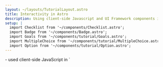 ```yaml
---
layout: ~/layouts/TutorialLayout.astro
title: Interactivity in Astro
description: Using client-side Javascript and UI Framework components in Astro to provide interactivity.
setup: |
  import Checklist from '~/components/Checklist.astro';
  import Badge from '~/components/Badge.astro';
  import Goals from '~/components/tutorial/Goals.astro';
  import MultipleChoice from '~/components/tutorial/MultipleChoice.astro';
  import Option from '~/components/tutorial/Option.astro';
---
```


<Goals>
  - used client-side JavaScript in `<script>` tags to create a light/dark theme toggle and responsive mobile navigation header
  - used the `astro-add` command to add an official Astro integration
  - created an interactive UI framework (Preact) component that fetches data from an external API
  - rendered Preact components on `index.astro`, controling each one's hydration method using a different `client:directive`
</Goals>

Now that you have a fully-featured blog, let's add some interactivity to extend your site!

### Summary

All the content on your site is **static**. A reader can navigate your site through links, but othwerwise, there is nothing for them to interact with.

You have used some build-time JavaScript to create and render parts of your site dynamically, but you do not yet have any client-side JavaScript, nor UI framework components (e.g. React, Svelte, Vue), that allow your readers to trigger any changes to the site.

Let's do that now!

### Test your knowledge

Fill in the blanks with: **`<script>`**, **JSX-like expressions**, **interactivity**, **build**, **code fences**, **browser**

`.astro` files can contain JavaScript between the || &nbsp &nbsp &nbsp &nbsp &nbsp **code fences** &nbsp &nbsp &nbsp &nbsp &nbsp || to define variables, receive props and run functions to help generate the HTML template. You can even write || **JSX-like expressions** || within the Astro component template to dynamically generate your HTML. But, all of this JavaScript is executed at || &nbsp &nbsp &nbsp &nbsp &nbsp **build** &nbsp &nbsp &nbsp &nbsp &nbsp || time, on the server, and is not available in the || &nbsp &nbsp &nbsp &nbsp &nbsp **browser** &nbsp &nbsp &nbsp &nbsp &nbsp ||.

For || &nbsp &nbsp &nbsp &nbsp &nbsp **interactivity** &nbsp &nbsp &nbsp &nbsp &nbsp || on your site, you need to write client-side JS (e.g in || &nbsp &nbsp &nbsp &nbsp &nbsp **`<script>`** &nbsp &nbsp &nbsp &nbsp &nbsp || tags) or use a UI framework component.


### Checklist for moving on

<Checklist key ="interactivity">
- [ ] I am ready to add some interactivity to my site!
</Checklist>

---

## Add Light / Dark Modes

<Goals>
  - made a new theme toggle UI component to switch your site between light and dark mode
  - defined global styles for both a light and a dark theme
  - used JavaScript within a `<script>` tag to make your toggle button interactive
  - refactored your JavaScript to a local project `.js` file
</Goals>

To give your blog readers the option of reading your site in either light mode or dark mode, let's create an interactive UI theme toggle switch. 

### Theme toggle component

1. Create a new file at `src/components/ThemeToggle.astro` and paste the following code into it:

    ```astro
    // src/components/ThemeToggle.astro
    <div class="toggle">
      <label class="switch">
        <input id="toggler" type="checkbox">
        <span class="slider"></span>
      </label>
    </div>
    ```

2. Add the theme toggle to `BaseLayout.astro` so that it will be displayed on all pages. Don't forget to import the component using its relative location!

    ```diff
    // src/layouts/BaseLayout.astro
      <Navigation />
    + <ThemeToggle />
      <h1>{title}</h1>

      <slot />

      <Footer />
    ```

3. Visit your browser preview at `localhost:3000` to see this component now rendered to your page, and try clicking on it.

    This theme toggle element is an HTML checkbox, but it won't look like one when we're done with it! 

    Using the CSS classes added to the HTML above, and some CSS definitions below, you will make this plain checkbox look like a sliding toggle instead. Don't worry if you find the CSS styles a little overwhelming. You can just copy and paste for now, and examine the details later!

### Style your toggle

Copy the following CSS into `global.css` to style the HTML input that will create the toggle switch:

```css
// src/styles/global.css
.toggle {
  margin-top: 2em;
}

.switch {
  position: relative;
  display: inline-block;
  width: 48px;
  height: 20px;
}

/* Hide default HTML checkbox */
.switch input {
  -webkit-appearance: none;
  appearance: none;
}

.slider {
  position: absolute;
  cursor: pointer;
  top: 0;
  left: 0;
  right: 0;
  bottom: 0;
  background-color: #333;
  border-radius: 20px;
  -webkit-transition: .4s;
  transition: .4s;
}

.slider::before {
  position: absolute;
  content: "";
  height: 12px;
  width: 12px;
  left: 4px;
  bottom: 4px;
  background-color: var(--toggler-color);
  border-radius: 50%;
  transition: .4s;
}

input:checked + .slider {
  background-color: #fff;
}

input:checked + .slider::before {
  transform: translateX(26px);
}

```

### Add CSS styling for each theme

To make your toggler, text and background different colors in each theme, define some CSS variables.

1. Define style colors for both a light (default) and dark theme in `global.css`. You can choose your own, or copy and paste:

    ```css title="src/styles/global.css"
    /* Default Light Mode Theme */
    :root, [data-theme="default"] {
      --body-bg-color: #E2CAF1;
      --text-color: #333;
      --toggler-color: #fff;
    }

    /* Dark Mode Theme */
    [data-theme="dark"] {
      --body-bg-color: #0D0950;
      --text-color: #fff;
      --toggler-color: #333;
    }
    ```

2. Edit your existing CSS so that both the text and background colors for your entire website are defined by CSS variables, which now depend on your theme choice:

    ```diff title="src/styles/global.css"
    body {
    -  background-color: #E2CAF1;    
    +  background-color: var(--body-bg-color);
    +  transition: background-color .45s ease-in;    
    }

    + * {
    +  color: var(--text-color);
    + }
    ```

3. Visit your site in your browser preview and click the theme toggle. Notice what does or does not change!

    Now, you have a styled HTML element at the top of your page, under your navigation links. It is still functionally a checkbox, so clicking on it does *something.* (Remember, an HTML checkbox can toggle between displaying an empty box and a checked box.) But, an HTML input element can only change its own appearance. 

    You will need JavaScript to monitor whether the toggle switch has been clicked, and then change the properties of *other* HTML elements in response.

### Add client-side interactivity

To provide **client-side JavaScript** (interactivity that can be prompted by the user), use a `<script>` tag in an Astro component template. 

#### Using JS in script tags

1. Add the following `<script>` tag in `src/layouts/BaseLayout.astro`:

    ```diff
    // src/layouts/BaseLayout.astro
    + <script>
    +   document.getElementById('toggler').addEventListener('change', (event) => {
    +     event.target.checked 
    +       ? document.body.setAttribute('data-theme', 'dark')
    +       : document.body.removeAttribute('data-theme')
    +   });
    + </script>
    </body>
    ```

    This script "listens" for a change to the checkbox, and sets or removes a `data-theme` dark mode attribute to the page `<body>` in response.

2. Check your browser preview at `localhost:3000` and click the theme toggle. Verify that you can change between light and dark modes.

    Your site now has an interactive UI element, thanks to a `<script>` tag in your HTML template!

:::note
Although you have already used some JavaScript to build parts of your site (e.g. mapping through a list of skills on the About page, fetching information from your Markdown files, creating page routes dynamically), those commands are all executed **at build time to create static HTML for your site**, and then the code is "thrown away." 

This is the first JavaScript for your site that is sent to the browser, and is available to run, and re-run, based on user interactions like refreshing a page or toggling an input.
:::

#### Importing a `.js` file

Just like you can refactor parts of your template into smaller Astro components, you can also move the contents of `<script>` tags into separate `.js` files. Then, you can import that file into your `<script>` tag.


1. Create `src/scripts/toggle-theme.js` (you will have to create a new folder) and move your JavaScript into it.

    ```js
    // src/scripts/toggle-theme.js
    document.getElementById('toggler').addEventListener('change', (event) => {
        event.target.checked 
        ? document.body.setAttribute('data-theme', 'dark')
        : document.body.removeAttribute('data-theme')
    });
    ```

2. Replace the contents of the `<script>` tag in `BaseLayout.astro` with this file import (note the relative location used, as with other imports from files within your project).

    ```astro
    // src/layouts/BaseLayout.astro
    <script>import '../scripts/theme-toggle.js'</script>
    ```

3. Check your browser preview again and verify that the theme toggle still works. 

:::note[limitations]
Although this toggle works on every page, your theme choice does not persist across pages or page refreshes. Writing the toggle state to `localStorage` is one way you can add this functionality to your website, but it is beyond the scope of this introductory tutorial.
:::

### Test your knowledge

Fill in the blanks with the following terms:  **code fences**, **build-time**, **written or imported**, **browser**, **JavaScript**, 

|| **JavaScript** || is a programming language that can add dynamic and interactive elements to websites.  Astro uses JavaScript first at || **build-time** || to create your site (e.g. to build dynamic routes, to map over arrays of data to display lists, to fetch data and to define variables). Then, Astro can optionally send JavaScript to the || **browser** || (also known as client-side JavaScript) which allows users to interact with your website and change parts of your built site (e.g. toggling switches, clicking on buttons).

In Astro, JavaScript that is only meant to build your site is written between the || **code fences** ||, is run on a server (e.g. Netlify), and then discarded once your site is published. JavaScript that is meant to control interactive elements on your site is || **written or imported** || between open and close `<script>` tags.

### Checklist for moving on

<Checklist key="theme">
- [ ] I can create small Astro UI components and include them on multiple pages by importing and using them in a layout.
- [ ] I can define CSS variables, and update my existing CSS to use them.
- [ ] I can add client-side interactivity on my site by writing JavaScript within a `<script>` tag
- [ ] I can write JavaScript in a `.js` file elsewhere within my project `src`, and import it into a `<script>` tag.
</Checklist>

### Resources

- [Client-side `<script>` in Astro](/en/core-concepts/astro-components/#client-side-scripts)

- [CSS Variables and How to Use Them](https://www.freecodecamp.org/news/what-are-css-variables-and-how-to-use-them/) <Badge>external</Badge>

---

## Responsive Navigation

<Goals>
  - used component-based design principles to create a responsive Header for your site
  - used semantic HTML tags to write clearer, more accessible, code
  - used mobile-first, responsive design principles to style your Header component for different screen sizes
  - written a `<script>` to allow your site visitor to open and close the navigation menu
</Goals>

### Using modern design principles

Astro was designed to help you to build projects using modern design principles, including **component-based composition** and **mobile-first responsiveness**. 

As a superset of HTML, Astro syntax also encourages you to build with **semantic HTML tags** that give your browser (and other developers!) key information about the purpose and content of the elements on your page. 

Sketching all these elements out first, in **pseudocode** can also be helpful to organize your thoughts and provide a roadmap. Let's see what it looks like to build with these ideas in mind!

### Header Component

1. Create a new Header component.

    <details>
    <summary>Give me more specific instructions!</summary>

    Create a file named `Header.astro` in `src/components/`
    </details>

2. Use semantic HTML elements to create the pattern of a `<nav></nav>` nested inside a `<header><header/>`.

    <details>
    <summary>Show me the code!</summary>

    ```astro
    ---
    // src/components/Header.astro
    ---
    <header>
      <nav>
      </nav>
    <header>
    ```
    </details>


3. Import and add two components: a "coming soon" `<Hamburger />` component and your existing `<Navigation />` component inside the `<nav>`. 

    Don't worry about the fact that you haven't built the Hamburger component yet. This is another example of writing **pseudocode**: code that simply reveals our intentions first, allowing us to add details later. So, don't bother to check your browser preview yet. It won't work!

    <details>
    <summary>Show me the code!</summary>

    ```astro
    ---
    // src/components/Navigation.astro
    import Hamburger from '../components/Hamburger.astro';
    import Navigation from '../components/Navigation.astro';
    ---
    <header>
      <nav>
        <Hamburger />
        <Navigation />
      </nav>
    <header>
    ```
    </details>

### Hamburger Component

1. Create the missing `<Hamburger />` component.

    <details>
    <summary>Give me more specific instructions!</summary>

    Create a file named `Hamburger.astro` in `src/components/`
    </details>

2. Copy the following code into your component. This will represent your 3-line "hamburger" menu to open and close your navigation links on mobile. (You will add new CSS styles to your `.global.css` later.)

    ```astro
    ---
    // src/components/Hamburger.astro
    ---
    <div class="hamburger">
      <span class="line"></span>
      <span class="line"></span>
      <span class="line"></span>
    </div>
    ```

### Navigation Component

1. Update `Header.astro` in preparation for using CSS styles to create a responsive, mobile header. Wrap the existing navigation links in a `<div> ` with the class `nav-links`.

    <details>
    <summary>Show me the code!</summary>

    ```astro
    ---
    // src/components/Header.astro
    ---
    <div class="nav-links">
      <a href="/">Home</a>
      <a href="/about">About</a>
      <a href="/blog">Blog</a>
    <div>
    ```
    </details>


### CSS

1. Copy the CSS styles below into `global.css`. These styles:

    - create lines for the hamburger menu
    - style and position the navigation links for mobile
    - include an `expanded` class that can be toggled to display or hide the links on mobile
    - use a `@media` query to define different styles for larger screen sizes

    Note that responsive, mobile-first desgin starts by defining what should happen on small screen sizes first. Then, styles are adjusted to accommodate larger screen sizes. This is because smaller screen sizes require simpler layouts. If you design the complicated case first, then you have to work backwards to try to make it simple again.

    ```css
    // src/styles/global.css
    /* nav styles */
    .nav {
      align-items: center;
      padding-top: 20px;
    }

    .hamburger {
      padding-right: 20px;
      cursor: pointer;
    }

    .hamburger .line {
      display: block;
      width: 40px;
      height: 5px;
      margin-bottom: 10px;
      background-color: var(--text-color);
    }

    .nav-links {
      width: 100%;
      top: 5rem;
      left: 48px;
      background-color: #ff9776;
      display: none;
      margin: 0;
    }

    .nav-links a {
      display: block;
      text-align: center;
      padding: 10px 0;
      text-decoration: none;
      font-size: 1.2rem;
      font-weight: bold;
      text-transform: uppercase;
    }

    .nav-links a:hover, a:focus {
      background-color: #ff9776;
    }

    .expanded {
      display: unset;
    }

    @media screen and (min-width: 636px) {
      .nav-links {
        margin-left: 5em;
        display: block;
        position: static;
        width: auto;
        background: none;
      }

      .nav-links a {
        display: inline-block;
        padding: 15px 20px;
      }

      .hamburger {
        display: none;
      }
    }
    ```

2. Check your browser preview at `localhost:3000` and verify that your header is now styled!

    Resize your window and look for different styles being applied at different screen widths. Your header is now **responsive** to screen size! `@media` queries allow the appearance to update dynamically, but the CSS classes do not change, meaning that it will always have one single appearance at each screen size.

### Script

Your header is not yet **interactive** because it can't respond to user input, like clicking on the hamburger menu to show or hide the navigation links. You need to add a `<script>` tag to provide client-side JavaScript to "listen" for this user event and then change an element's CSS styles accordingly.

1. Add a second `<script>` tag to `BaseLayout.astro`

    ```diff
    // src/layouts/BaseLayout.astro
      <script src='../scripts/theme-toggle.js'></script>
    + <script>
    +   document.querySelector('.hamburger').addEventListener('click', () => {
    +     document.querySelector('.nav-links').classList.toggle('expanded');
    +   });
    + </script>
    ```

    This script reacts to the `<Hamburger />` component being clicked, and toggles the CSS class of the`<Navigation />` component.

2. Check your browser preview again at various sizes, and verify that you have a working navigation menu that is both responsive to screen size and responds to user input.

### Test your knowledge

Answer the following multiple choice questions:

1. Mobile-first is a popular modern web design strategy because

    <MultipleChoice>
      <Option>
        many people will visit your website using their phones.
      </Option>
      <Option>
        mobile screen sizes are smaller, and this allows us to start with the most essential elements in a simple layout first, and prioritize important site features and interactions.
      </Option>
      <Option>
        cell phones may be less powerful than computers, requiring mobile versions of your site to be more scaled-back than desktop versions. It is easier to add complexity (e.g. hover states, additional panels).
      </Option>
      <Option>
        websites that have been designed **for mobile viewing** will naturally look better on mobile, and visitors will have more confidence in your organization or company if your site looks and feels fully-functional.
      </Option>
      <Option isCorrect>
        all of the above! In fact, there is no good reason *not* to design mobile-first!📱
      </Option>
    </MultipleChoice>

2. Which of the following is **not** an example of a semantic HTML element:

    <MultipleChoice>
      <Option>
        `<header>`

        <Fragment slot="feedback">Try again! This **is** a semantic tag. It tells you about its specific usage or purpose.</Fragment>
      </Option>
      <Option isCorrect>
        `<div>`

        <Fragment slot="feedback">Correct! This element doesn't tell you very much about its purpose.</Fragment>
      </Option>
      <Option>
        `<article>` 

        <Fragment slot="feedback">Try again! This **is** a semantic tag. It tells you about its specific usage or purpose.</Fragment>        
      </Option>
      <Option>
        `<section>` 

        <Fragment slot="feedback">Try again! This **is** a semantic tag. It tells you about its specific usage or purpose.</Fragment>
      </Option>
      <Option>
        `<aside>` 

        <Fragment slot="feedback">Try again! This **is** a semantic tag. It tells you about its specific usage or purpose.</Fragment>
      </Option>
    </MultipleChoice>

### Checklist for moving on

<Checklist key="nav">
- [ ] I can use semantic HTML tags instead of generic ones to better describe my code. 
- [ ] I can think about mobile-first, responsive design principles when creating my website.
- [ ] I can use multiple `<script>` tags in the same Astro component.
</Checklist>

### Resources

- [Component-based Design](https://www.droptica.com/blog/component-based-design/) <Badge>external</Badge>

- [Semantic HTML Tags](https://www.dofactory.com/html/semantics) <Badge>external</Badge>

- [Mobile-first Design](https://www.mobileapps.com/blog/mobile-first-design) <Badge>external</Badge>

---

## Using Other Frameworks in Astro

<Goals>
  - used the `astro add` command to add an official integration (Preact) to your site
  - created two UI Framework components (using Preact) and rendered them on an Astro page
  - used different `client:directives` to customize the JavaScript hydration of your framework components, and renered a component with no directive at all to compare the output
</Goals>

Astro components are **templating components only**, so they require `<script>` tags to execute JavaScript in the browser. 

But, Astro can also render components from other popular UI frameworks, like the one above. For each individual UI framework component, Astro can individually and selectively execute **its** JavaScript, its own island, with a `client:directive` component attribute.

### Add a UI Framework Component

1. Quit the dev server (`CTRL + C`) to have access to the terminal. Then, type the following command to automatically add the ability to use Preact components in your Astro project:

    ```shell
    npx astro add preact
    ```

2. Follow the command line instructions to confirm (Y) two times -- once to add Preact to your `astro.config.mjs` file configuration, and then once to install the package itself.

3. Create a new file in `src/components/` named `Greeting.jsx`

    Note the `.jsx` file extension used by Preact. This file will be written in JSX, not Astro syntax. You can even add existing `.jsx` files from other projects directly in to your Astro project (though, some libraries and external packages may not be supported).

### Preact Greeting Banner

This component will randomly select a greeting from an array received as props, and render it in a welcome message.

1. Add the following code to the `Greeting.jsx` file you created in the previous section.

    ```jsx
    // src/components/Greeting.jsx
    import { h } from 'preact'

    export default function Banner({messages}) {
      const greeting = messages[(Math.floor(Math.random() * 4))];
      return (
        <h3>{greeting}! Thank you for visiting!</h3>
      );
    }
    ```

2. Import and use this component in your component template on your Home page `index.astro`:

    ```diff
    ---
    // src/pages/index.astro
    import BaseLayout from '../layouts/BaseLayout.astro';
    + import Greeting from '../components/Greeting.jsx';
    ---
    <BaseLayout title="Home Page">
      <h2>My awesome blog subtitle</h2>
    + <Greeting messages={["Hi", "Hello", "Howdy", "Hola"]} />
    </BaseLayout>
    ```

    Notice that this component, like many of your Astro components, *uses* JavaScript to render HTML. But, it doesn't necessarily **need** any JavaScript sent to the client because your user will not interact with it. 

    To generate a single random message chosen every time your site builds, this Preact component functions exactly like an Astro component.

    However, you **can** add a `client:load` attribute on your component which will cause the component to execute, and the message to update, on every page rerender, just like it would do in a typical JavaScript SPA (single page application).

3. Add a second `<Greeting />` component with the `client:load` directive.

    ```diff
    ---
    // src/pages/index.astro
    import BaseLayout from '../layouts/BaseLayout.astro';
    import Greeting from '../components/Greeting.jsx';
    ---
    <BaseLayout title="Home Page">
      <h2>My awesome blog subtitle</h2>
      <Greeting messages={["Hi", "Hello", "Howdy", "Hola"]} />
    + <Greeting client:load messages={["Hi", "Hello", "Howdy", "Hola"]} />
    </BaseLayout>
    ```

    To see the difference in behaviour, you will need to view your built site, live on the web.

4. Commit your current progress to GitHub, and wait for Netlify to automatically build and republish your site to the web.

5. Visit your live website at your `netlify.app` URL. Refresh the page several times and compare the two greeting messages. 

#### Analyze the Pattern

Consider an Astro component with the following code:

```astro
---
import BaseLayout from '../layouts/BaseLayout.astro';
import AstroBanner from '../components/AstroBanner.astro';
import PreactBanner from '../components/PreactBanner.jsx';
import SvelteCounter from '../components/SvelteCounter.svelte';
---
<BaseLayout>
  <AstroBanner />
  <PreactBanner />
  <PreactBanner client:load />
  <SvelteCounter />
  <SvelteCounter client:visible />
</BaseLayout>
```

1. Which of the five components will be **hydrated**, sending JavaScript to the client?

    || `<PreactBanner client:load />` and `<SvelteCounter client:visible />` will be hydrated. ||

2. In what way(s) will the two `<PreactBanner />` components be the same? In what way(s) will they be different? 

    || Same: They both render the same HTML elements and look the same. Different: One will be generated at build time and will not rerender until your site is rebuilt. It will show the same message until your site is rebuilt. The one with a client directive will reload on every page refresh, showing a new message each time. ||

3. If you couldn't see your website's code, only the live published page, how would you tell which `<SvelteCounter />` component used a `client:directive`? 

    || Try clicking the buttons, and see which one is interactive. The one that is interactive has a client directive. ||


### Preact Quote Generator

This component is interactive, written using Preact using popular hooks like `useState()` and `useEffect()`. It fetches a random quotation from an external API on page refresh, and also in response to a button click.

1. Copy the code below and paste it into a new file named `Quote.jsx` in `src/components`:

    ```jsx
    // src/components/Quote.jsx 
    import { h } from 'preact';
    import { useState, useEffect } from 'preact/hooks';

    export default function Quotable() {
      const [data, setData] = useState(null);

      async function updateQuote() {
        const response = await fetch("https://api.quotable.io/random");
        const data = await response.json();
        setData(data);
      }

      useEffect(() => {
        updateQuote();
      }, []);

      if (!data) return null;

      return (
        <div>
          <figure>
            <blockquote>{data.content}</blockquote>
            <figcaption>— {data.author}</figcaption>
          </figure>
          <button onClick={updateQuote}>New Quote</button>
        </div>
      );
    }
    ```

2. Import and add this component to your Home page at `index.astro`.

    ```diff
    ---
    // src/pages/index.astro 
    import BaseLayout from '../layouts/BaseLayout.astro';
    import Greeting from '../components/Greeting.jsx';
    + import Quote from '../components/Quote.jsx';
    ---
    <BaseLayout title="Home Page">
      <h2>My awesome blog subtitle</h2>
      <Greeting messages={["Hi", "Hello", "Howdy", "Hola"]} />
      <Greeting client: load messages={["Hi", "Hello", "Howdy", "Hola"]} />
    + <Quote client:only="preact" />
    </BaseLayout>
    ```

3. Check your browser preview at `localhost:3000` and verify that your component automatically fetches a random quotation on page load, and in response to clicking the <kbd>New Quote</kbd> button.

4. Commit your changes to GitHub and wait for Netlify to automatically build and republish your site to the web.

5. Visit your live website at your `netlify.app` URL. Refresh the page several times and click the <kbd>New Quote</kbd> button and verify that both events fetch a new random quotation from the API.

### Test your knowledge

Choose whether each of the following statements describes Astro `<script>` tags, UI framework components or both.

1. They provide interactive UI elements on your website.

    <MultipleChoice>
      <Option>
        Astro `<script>` tags
      </Option>
      <Option>
        UI framework components
      </Option>
      <Option isCorrect>
        both
      </Option>
    </MultipleChoice>

2. They allow you to "try out" a new framework without requiring you to start an entire new project using that tech stack.

    <MultipleChoice>
      <Option>
        Astro `<script>` tags
      </Option>
      <Option isCorrect>
        UI framework components
      </Option>
      <Option>
        both
      </Option>
    </MultipleChoice>

3. They can be reused on multiple pages by adding them to several Astro components, and/or in an Astro layout component.

    <MultipleChoice>
      <Option>
        Astro `<script>` tags
      </Option>
      <Option>
        UI framework components
      </Option>
      <Option isCorrect>
        both
      </Option>
    </MultipleChoice>

4. They allow you to bring components you have written in other frameworks and drop them right into your site.

    <MultipleChoice>
      <Option>
        Astro `<script>` tags
      </Option>
      <Option isCorrect>
        UI framework components
      </Option>
      <Option>
        both
      </Option>
    </MultipleChoice>

5. They allow you to create a fully-functional, interactive and dynamic website without needing to know or learn any other JavaScript frameworks.

    <MultipleChoice>
      <Option isCorrect>
        Astro `<script>` tags
      </Option>
      <Option>
        UI framework components
      </Option>
      <Option>
        both
      </Option>
    </MultipleChoice>

### Checklist for moving on

<Checklist key="framework">
- [ ] I can install an Astro integration using the command `astro add` in the terminal.
- [ ] I can write UI framework components in their own language, with their own native extention then import and use them in `.astro` components alongside my Astro components.
- [ ] I can choose whether to use a `client:directive` to control hydration on my UI framework component, depending on when I want its JavaScript to run.
- [ ] I can make an interactive element on my website by using either JavaScript inside a `<script>` tag, or by writing and hydrating a UI framework component.
</Checklist>

### Resources

- [Astro Integrations Guide](/en/guides/integrations-guide/)

- [Using UI Framework Components in Astro](/en/core-concepts/framework-components/#using-framework-components)

- [Astro client directives reference](/en/reference/directives-reference/#client-directives)
